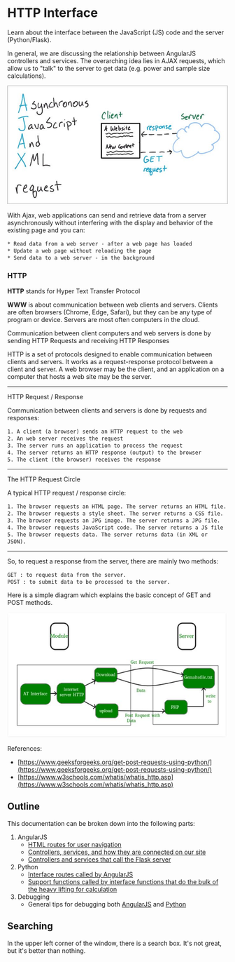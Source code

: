 <!-- ## Introduction

Welcome to a subset of the documentation for [MySampleSize](https://www.mysamplesize.com ':target=_blank')! 

!> This documentation addresses the interface between the JavaScript (JS) code and the server (Python/Flask). -->

# HTTP  Interface

Learn about the interface between the JavaScript (JS) code and the server (Python/Flask).

In general, we are discussing the relationship between AngularJS controllers and services. The overarching idea lies in AJAX requests, which allow us to "talk" to the server to get data (e.g. power and sample size calculations).

![](img/ajax.jpg)

With Ajax, web applications can send and retrieve data from a server asynchronously without interfering with the display and behavior of the existing page and you can:
 
    * Read data from a web server - after a web page has loaded
    * Update a web page without reloading the page
    * Send data to a web server - in the background

### HTTP
**HTTP** stands for Hyper Text Transfer Protocol

**WWW** is about communication between web clients and servers. Clients are often browsers (Chrome, Edge, Safari), but they can be any type of program or device. Servers are most often computers in the cloud.

Communication between client computers and web servers is done by sending HTTP Requests and receiving HTTP Responses

HTTP is a set of protocols designed to enable communication between clients and servers. It works as a request-response protocol between a client and server.
A web browser may be the client, and an application on a computer that hosts a web site may be the server.
__________________________
HTTP Request / Response

Communication between clients and servers is done by requests and responses:

    1. A client (a browser) sends an HTTP request to the web
    2. An web server receives the request
    3. The server runs an application to process the request
    4. The server returns an HTTP response (output) to the browser
    5. The client (the browser) receives the response
_________________________
The HTTP Request Circle

A typical HTTP request / response circle:

    1. The browser requests an HTML page. The server returns an HTML file.
    2. The browser requests a style sheet. The server returns a CSS file.
    3. The browser requests an JPG image. The server returns a JPG file.
    4. The browser requests JavaScript code. The server returns a JS file
    5. The browser requests data. The server returns data (in XML or JSON).
_________________________________
So, to request a response from the server, there are mainly two methods:

    GET : to request data from the server.
    POST : to submit data to be processed to the server.

Here is a simple diagram which explains the basic concept of GET and POST methods.

![](img/get_and_post.jpg)

References:
   - [https://www.geeksforgeeks.org/get-post-requests-using-python/](https://www.geeksforgeeks.org/get-post-requests-using-python/)
   - [https://www.w3schools.com/whatis/whatis_http.asp](https://www.w3schools.com/whatis/whatis_http.asp)


## Outline
This documentation can be broken down into the following parts:

1. AngularJS
    - [HTML routes for user navigation](routes.js)
    - [Controllers, services, and how they are connected on our site](controllers_and_services/versus)
    - [Controllers and services that call the Flask server](js_http)
2. Python
    - [Interface routes called by AngularJS](routes.py)
    - [Support functions called by interface functions that do the bulk of the heavy lifting for calculation](py/by_file)
3. Debugging
    - General tips for debugging both [AngularJS](js_debug) and [Python](py/debug)

## Searching
In the upper left corner of the window, there is a search box. It's not great, but it's better than nothing.

<!-- an example of including a file 
    [filename](test.md ':include')
-->